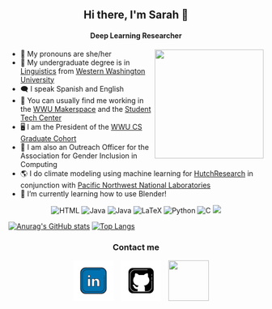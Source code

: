 ## <div align="center"> Hi there, I'm Sarah 👋 </div>
#### <div align="center"> Deep Learning Researcher </div>

<!--
My name is Sarah, and I am currently a master's student at [Western Washington University](https://wwu.edu "Westerns Website"), studying [Computer Science](https://cs.wwu.edu "Westerns CS Department Site"). I am also a research assistant at [HutchResearch](https://fw.cs.wwu.edu/~hutchib2/hutchresearch.html "HutchResearch Site"). 
-->

<img align="right" width="215" height="215" src="[[![image](https://cs.wwu.edu/files/styles/directory_listing/public/pictures/2022-10/linkedin%20photo.png?h=62807057&itok=pviYuuu9)">

- 🌺 My pronouns are she/her
- 📜 My undergraduate degree is in [Linguistics](https://chss.wwu.edu/linguistics "WWU Linguistics") from [Western Washington University](https://wwu.edu "Westerns Website")
- 🗨️ I speak Spanish and English
- 💼 You can usually find me working in the [WWU Makerspace](https://engineeringdesign.wwu.edu/makerspace "Makerspace Website") and the [Student Tech Center](https://stc.wwu.edu/ "Student Tech Center Site")
- 🖥️ I am the President of the [WWU CS Graduate Cohort](https://cs.wwu.edu/graduate-students "WWU Grad Student Cohort")
- 🌈 I am also an Outreach Officer for the Association for Gender Inclusion in Computing
- 🌎 I do climate modeling using machine learning for [HutchResearch](https://fw.cs.wwu.edu/~hutchib2/hutchresearch.html "HutchResearch Site") in conjunction with [Pacific Northwest National Laboratories](https://pnnl.gov "PNNL Site")
- 🌱 I’m currently learning how to use Blender!

<div align="center">
  <img src="https://img.shields.io/badge/html5-%23E34F26.svg?style=for-the-badge&logo=html5&logoColor=white" alt="HTML"/> <img src="https://img.shields.io/badge/java-%23ED8B00.svg?style=for-the-badge&logo=java&logoColor=white" alt="Java"/> <img src="https://img.shields.io/badge/c%23-%23239120.svg?style=for-the-badge&logo=c-sharp&logoColor=white" alt="Java"/> <img src="https://img.shields.io/badge/latex-%23008080.svg?style=for-the-badge&logo=latex&logoColor=white" alt="LaTeX"/> <img src="https://img.shields.io/badge/python-3670A0?style=for-the-badge&logo=python&logoColor=ffdd54" alt="Python"/> <img src="https://img.shields.io/badge/c-%2300599C.svg?style=for-the-badge&logo=c&logoColor=white)" alt="C"/> <img src="https://img.shields.io/badge/markdown-%23000000.svg?style=for-the-badge&logo=markdown&logoColor=white alt="Markdown"/>
</div>

<!--
<div id="contact">
  <a href="https://www.linkedin.com/in/sarah-coffland">
    <img src="https://img.shields.io/badge/LinkedIn-blue?style=for-the-badge&logo=linkedin&logoColor=white" alt="LinkedIn Badge"/>
  </a>
</div>
-->
[![Anurag's GitHub stats](https://github-readme-stats.vercel.app/api?username=SarahCoffland&theme=transparent&custom_title=GitHub&nbsp;Stats)](https://github.com/anuraghazra/github-readme-stats)
[![Top Langs](https://github-readme-stats.vercel.app/api/top-langs/?username=SarahCoffland&theme=transparent)](https://github.com/anuraghazra/SarahCoffland)
    
### <div align="center"> Contact me </div>
<p align="center">
  <div align="center"  class="icons-social" style="margin-left: 10px;">
        <a style="margin-left: 10px;"  target="_blank" href="https://www.linkedin.com/in/sarah-coffland/">
			<img src="https://raw.githubusercontent.com/SarahCoffland/SarahCoffland/b0c950ecc982d628757e93f8f787df7c1747ea2f/icons8-linkedin.svg" width="80" height="80"></a>
        <a style="margin-left: 10px;" target="_blank" href="https://github.com/SarahCoffland">
		<img src="https://raw.githubusercontent.com/SarahCoffland/SarahCoffland/69cb7c0a1228d2b5a38427ab5a1c537a5be87e96/icons8-github-squared.svg" width="80" height="80"></a>
		<a style="margin-left: 10px;" target="_blank" href="mailto:cofflas@wwu.edu">
				<img src="https://img.icons8.com/plasticine/452/apple-mail.png" width="80" height="80"></a>
      </div>
</p>
